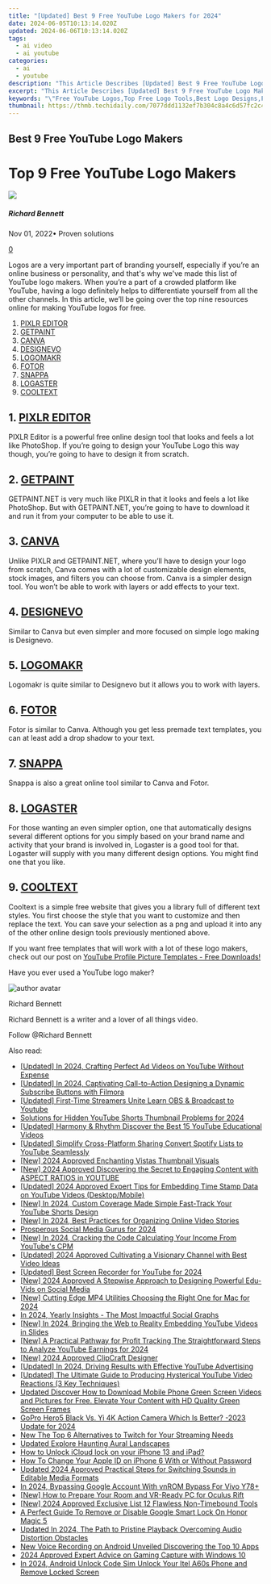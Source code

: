 ```yaml
---
title: "[Updated] Best 9 Free YouTube Logo Makers for 2024"
date: 2024-06-05T10:13:14.020Z
updated: 2024-06-06T10:13:14.020Z
tags:
  - ai video
  - ai youtube
categories:
  - ai
  - youtube
description: "This Article Describes [Updated] Best 9 Free YouTube Logo Makers for 2024"
excerpt: "This Article Describes [Updated] Best 9 Free YouTube Logo Makers for 2024"
keywords: "\"Free YouTube Logos,Top Free Logo Tools,Best Logo Designs,FREE Video Branding,No-Cost Logo Maker,Premier Logo Creators,Optimal Logo Generator\""
thumbnail: https://thmb.techidaily.com/7077ddd1132ef7b304c8a4c6d57fc2c4c3da823c4ca2efa45fb7b2172157b200.jpg
---
```


## Best 9 Free YouTube Logo Makers

# Top 9 Free YouTube Logo Makers

![](https://images.wondershare.com/filmora/article-images/richard-bennett.jpg)

##### Richard Bennett

 Nov 01, 2022• Proven solutions

[0](#commentsBoxSeoTemplate)

Logos are a very important part of branding yourself, especially if you’re an online business or personality, and that's why we've made this list of YouTube logo makers. When you’re a part of a crowded platform like YouTube, having a logo definitely helps to differentiate yourself from all the other channels. In this article, we’ll be going over the top nine resources online for making YouTube logos for free.

1. [PIXLR EDITOR](#pixlr)
2. [GETPAINT](#getpaint)
3. [CANVA](#canva)
4. [DESIGNEVO](#designevo)
5. [LOGOMAKR](#logomakr)
6. [FOTOR](#fotor)
7. [SNAPPA](#snappa)
8. [LOGASTER](#logaster)
9. [COOLTEXT](#cooltext)

## 1\. [PIXLR EDITOR](https://pixlr.com/editor/)

PIXLR Editor is a powerful free online design tool that looks and feels a lot like PhotoShop. If you’re going to design your YouTube Logo this way though, you’re going to have to design it from scratch.

## 2\. [GETPAINT](https://www.getpaint.net/)

GETPAINT.NET is very much like PIXLR in that it looks and feels a lot like PhotoShop. But with GETPAINT.NET, you’re going to have to download it and run it from your computer to be able to use it.

## 3\. [CANVA](https://www.canva.com/)

Unlike PIXLR and GETPAINT.NET, where you’ll have to design your logo from scratch, Canva comes with a lot of customizable design elements, stock images, and filters you can choose from. Canva is a simpler design tool. You won’t be able to work with layers or add effects to your text.

## 4\. [DESIGNEVO](https://www.designevo.com/)

Similar to Canva but even simpler and more focused on simple logo making is Designevo.

## 5\. [LOGOMAKR](https://logomakr.com/)

Logomakr is quite similar to Designevo but it allows you to work with layers.

## 6\. [FOTOR](https://www.fotor.com/)

Fotor is similar to Canva. Although you get less premade text templates, you can at least add a drop shadow to your text.

## 7\. [SNAPPA](https://snappa.com/)

Snappa is also a great online tool similar to Canva and Fotor.

## 8\. [LOGASTER](https://www.logaster.com/)

For those wanting an even simpler option, one that automatically designs several different options for you simply based on your brand name and activity that your brand is involved in, Logaster is a good tool for that. Logaster will supply with you many different design options. You might find one that you like.

## 9\. [COOLTEXT](https://cooltext.com/)

Cooltext is a simple free website that gives you a library full of different text styles. You first choose the style that you want to customize and then replace the text. You can save your selection as a png and upload it into any of the other online design tools previously mentioned above.

If you want free templates that will work with a lot of these logo makers, check out our post on [YouTube Profile Picture Templates - Free Downloads!](https://www.filmora.io/community-blog/youtube-profile-picture-templates-%E2%80%93-free-downloads%21-310.html)

Have you ever used a YouTube logo maker?

![author avatar](https://images.wondershare.com/filmora/article-images/richard-bennett.jpg)

Richard Bennett

Richard Bennett is a writer and a lover of all things video.

Follow @Richard Bennett

<span class="atpl-alsoreadstyle">Also read:</span>
<div><ul>
<li><a href="https://facebook-video-footage.techidaily.com/updated-in-2024-crafting-perfect-ad-videos-on-youtube-without-expense/"><u>[Updated] In 2024, Crafting Perfect Ad Videos on YouTube Without Expense</u></a></li>
<li><a href="https://facebook-video-footage.techidaily.com/updated-in-2024-captivating-call-to-action-designing-a-dynamic-subscribe-buttons-with-filmora/"><u>[Updated] In 2024, Captivating Call-to-Action  Designing a Dynamic Subscribe Buttons with Filmora</u></a></li>
<li><a href="https://facebook-video-footage.techidaily.com/updated-first-time-streamers-unite-learn-obs-and-broadcast-to-youtube/"><u>[Updated] First-Time Streamers Unite  Learn OBS & Broadcast to Youtube</u></a></li>
<li><a href="https://facebook-video-footage.techidaily.com/solutions-for-hidden-youtube-shorts-thumbnail-problems-for-2024/"><u>Solutions for Hidden YouTube Shorts Thumbnail Problems for 2024</u></a></li>
<li><a href="https://facebook-video-footage.techidaily.com/updated-harmony-and-rhythm-discover-the-best-15-youtube-educational-videos/"><u>[Updated] Harmony & Rhythm  Discover the Best 15 YouTube Educational Videos</u></a></li>
<li><a href="https://facebook-video-footage.techidaily.com/updated-simplify-cross-platform-sharing-convert-spotify-lists-to-youtube-seamlessly/"><u>[Updated] Simplify Cross-Platform Sharing  Convert Spotify Lists to YouTube Seamlessly</u></a></li>
<li><a href="https://facebook-video-footage.techidaily.com/new-2024-approved-enchanting-vistas-thumbnail-visuals/"><u>[New] 2024 Approved  Enchanting Vistas  Thumbnail Visuals</u></a></li>
<li><a href="https://facebook-video-footage.techidaily.com/new-2024-approved-discovering-the-secret-to-engaging-content-with-aspect-ratios-in-youtube/"><u>[New] 2024 Approved  Discovering the Secret to Engaging Content with ASPECT RATIOS in YOUTUBE</u></a></li>
<li><a href="https://facebook-video-footage.techidaily.com/updated-2024-approved-expert-tips-for-embedding-time-stamp-data-on-youtube-videos-desktopmobile/"><u>[Updated] 2024 Approved  Expert Tips for Embedding Time Stamp Data on YouTube Videos (Desktop/Mobile)</u></a></li>
<li><a href="https://facebook-video-footage.techidaily.com/new-in-2024-custom-coverage-made-simple-fast-track-your-youtube-shorts-design/"><u>[New] In 2024, Custom Coverage Made Simple  Fast-Track Your YouTube Shorts Design</u></a></li>
<li><a href="https://facebook-video-footage.techidaily.com/new-in-2024-best-practices-for-organizing-online-video-stories/"><u>[New] In 2024, Best Practices for Organizing Online Video Stories</u></a></li>
<li><a href="https://facebook-video-footage.techidaily.com/prosperous-social-media-gurus-for-2024/"><u>Prosperous Social Media Gurus for 2024</u></a></li>
<li><a href="https://facebook-video-footage.techidaily.com/new-in-2024-cracking-the-code-calculating-your-income-from-youtubes-cpm/"><u>[New] In 2024, Cracking the Code  Calculating Your Income From YouTube's CPM</u></a></li>
<li><a href="https://facebook-video-footage.techidaily.com/updated-2024-approved-cultivating-a-visionary-channel-with-best-video-ideas/"><u>[Updated] 2024 Approved  Cultivating a Visionary Channel with Best Video Ideas</u></a></li>
<li><a href="https://facebook-video-footage.techidaily.com/updated-best-screen-recorder-for-youtube-for-2024/"><u>[Updated] Best Screen Recorder for YouTube for 2024</u></a></li>
<li><a href="https://facebook-video-footage.techidaily.com/new-2024-approved-a-stepwise-approach-to-designing-powerful-edu-vids-on-social-media/"><u>[New] 2024 Approved  A Stepwise Approach to Designing Powerful Edu-Vids on Social Media</u></a></li>
<li><a href="https://facebook-video-footage.techidaily.com/new-cutting-edge-mp4-utilities-choosing-the-right-one-for-mac-for-2024/"><u>[New] Cutting Edge MP4 Utilities  Choosing the Right One for Mac for 2024</u></a></li>
<li><a href="https://facebook-video-footage.techidaily.com/in-2024-yearly-insights-the-most-impactful-social-graphs/"><u>In 2024, Yearly Insights - The Most Impactful Social Graphs</u></a></li>
<li><a href="https://facebook-video-footage.techidaily.com/new-in-2024-bringing-the-web-to-reality-embedding-youtube-videos-in-slides/"><u>[New] In 2024, Bringing the Web to Reality  Embedding YouTube Videos in Slides</u></a></li>
<li><a href="https://facebook-video-footage.techidaily.com/new-a-practical-pathway-for-profit-tracking-the-straightforward-steps-to-analyze-youtube-earnings-for-2024/"><u>[New] A Practical Pathway for Profit Tracking  The Straightforward Steps to Analyze YouTube Earnings for 2024</u></a></li>
<li><a href="https://facebook-video-footage.techidaily.com/new-2024-approved-clipcraft-designer/"><u>[New] 2024 Approved  ClipCraft Designer</u></a></li>
<li><a href="https://facebook-video-footage.techidaily.com/updated-in-2024-driving-results-with-effective-youtube-advertising/"><u>[Updated] In 2024, Driving Results with Effective YouTube Advertising</u></a></li>
<li><a href="https://facebook-video-footage.techidaily.com/updated-the-ultimate-guide-to-producing-hysterical-youtube-video-reactions-3-key-techniques/"><u>[Updated] The Ultimate Guide to Producing Hysterical YouTube Video Reactions (3 Key Techniques)</u></a></li>
<li><a href="https://ai-editing-video.techidaily.com/updated-discover-how-to-download-mobile-phone-green-screen-videos-and-pictures-for-free-elevate-your-content-with-hd-quality-green-screen-frames/"><u>Updated Discover How to Download Mobile Phone Green Screen Videos and Pictures for Free. Elevate Your Content with HD Quality Green Screen Frames</u></a></li>
<li><a href="https://some-techniques.techidaily.com/gopro-hero5-black-vs-yi-4k-action-camera-which-is-better-2023-update-for-2024/"><u>GoPro Hero5 Black Vs. Yi 4K Action Camera  Which Is Better? -2023 Update for 2024</u></a></li>
<li><a href="https://ai-live-streaming.techidaily.com/new-the-top-6-alternatives-to-twitch-for-your-streaming-needs/"><u>New The Top 6 Alternatives to Twitch for Your Streaming Needs</u></a></li>
<li><a href="https://voice-adjusting.techidaily.com/updated-explore-haunting-aural-landscapes/"><u>Updated Explore Haunting Aural Landscapes</u></a></li>
<li><a href="https://activate-lock.techidaily.com/how-to-unlock-icloud-lock-on-your-iphone-13-and-ipad-by-drfone-ios/"><u>How to Unlock iCloud lock on your iPhone 13 and iPad?</u></a></li>
<li><a href="https://ios-unlock.techidaily.com/how-to-change-your-apple-id-on-iphone-6-with-or-without-password-by-drfone-ios/"><u>How To Change Your Apple ID on iPhone 6 With or Without Password</u></a></li>
<li><a href="https://audio-editing.techidaily.com/updated-2024-approved-practical-steps-for-switching-sounds-in-editable-media-formats/"><u>Updated 2024 Approved Practical Steps for Switching Sounds in Editable Media Formats</u></a></li>
<li><a href="https://android-unlock.techidaily.com/in-2024-bypassing-google-account-with-vnrom-bypass-for-vivo-y78plus-by-drfone-android/"><u>In 2024, Bypassing Google Account With vnROM Bypass For Vivo Y78+</u></a></li>
<li><a href="https://extra-approaches.techidaily.com/new-how-to-prepare-your-room-and-vr-ready-pc-for-oculus-rift/"><u>[New] How to Prepare Your Room and VR-Ready PC for Oculus Rift</u></a></li>
<li><a href="https://remote-screen-capture.techidaily.com/new-2024-approved-exclusive-list-12-flawless-non-timebound-tools/"><u>[New] 2024 Approved  Exclusive List  12 Flawless Non-Timebound Tools</u></a></li>
<li><a href="https://unlock-android.techidaily.com/a-perfect-guide-to-remove-or-disable-google-smart-lock-on-honor-magic-5-by-drfone-android/"><u>A Perfect Guide To Remove or Disable Google Smart Lock On Honor Magic 5</u></a></li>
<li><a href="https://sound-optimizing.techidaily.com/updated-in-2024-the-path-to-pristine-playback-overcoming-audio-distortion-obstacles/"><u>Updated In 2024, The Path to Pristine Playback Overcoming Audio Distortion Obstacles</u></a></li>
<li><a href="https://audio-shaping.techidaily.com/new-voice-recording-on-android-unveiled-discovering-the-top-10-apps/"><u>New Voice Recording on Android Unveiled Discovering the Top 10 Apps</u></a></li>
<li><a href="https://digital-screen-recording.techidaily.com/2024-approved-expert-advice-on-gaming-capture-with-windows-10/"><u>2024 Approved  Expert Advice on Gaming Capture with Windows 10</u></a></li>
<li><a href="https://sim-unlock.techidaily.com/in-2024-android-unlock-code-sim-unlock-your-itel-a60s-phone-and-remove-locked-screen-by-drfone-android/"><u>In 2024, Android Unlock Code Sim Unlock Your Itel A60s Phone and Remove Locked Screen</u></a></li>
</ul></div>

<ins class="adsbygoogle"
      style="display:block"
      data-ad-client="ca-pub-7571918770474297"
      data-ad-slot="8358498916"
      data-ad-format="auto"
      data-full-width-responsive="true"></ins>